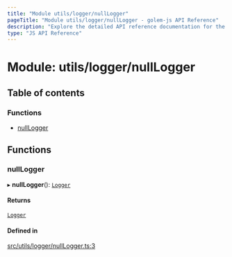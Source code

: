 ```yaml
---
title: "Module utils/logger/nullLogger"
pageTitle: "Module utils/logger/nullLogger - golem-js API Reference"
description: "Explore the detailed API reference documentation for the Module utils/logger/nullLogger within the golem-js SDK for the Golem Network."
type: "JS API Reference"
---
```

# Module: utils/logger/nullLogger

## Table of contents

### Functions

- [nullLogger](utils_logger_nullLogger#nulllogger)

## Functions

### nullLogger

▸ **nullLogger**(): [`Logger`](../interfaces/utils_logger_logger.Logger)

#### Returns

[`Logger`](../interfaces/utils_logger_logger.Logger)

#### Defined in

[src/utils/logger/nullLogger.ts:3](https://github.com/golemfactory/golem-js/blob/9c218b4/src/utils/logger/nullLogger.ts#L3)
